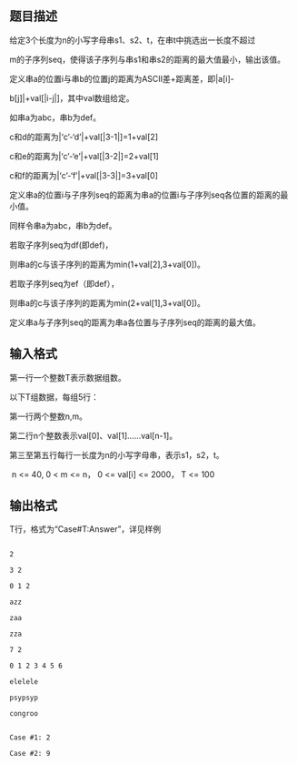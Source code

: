 ## 题目描述

<div>
 给定3个长度为n的小写字母串s1、s2、t，在串t中挑选出一长度不超过
</div>
<div>
 m的子序列seq，使得该子序列与串s1和串s2的距离的最大值最小，输出该值。
</div>
<div>
 定义串a的位置i与串b的位置j的距离为ASCII差+距离差，即|a[i]-
</div>
<div>
 b[j]|+val[|i-j|]，其中val数组给定。
</div>
<div>
 如串a为abc，串b为def。
</div>
<div>
 c和d的距离为|‘c’-‘d’|+val[|3-1|]=1+val[2]
</div>
<div>
 c和e的距离为|‘c’-‘e’|+val[|3-2|]=2+val[1]
</div>
<div>
 c和f的距离为|‘c’-‘f’|+val[|3-3|]=3+val[0]
</div>
<div>
 定义串a的位置i与子序列seq的距离为串a的位置i与子序列seq各位置的距离的最小值。
</div>
<div>
 同样令串a为abc，串b为def。
</div>
<div>
 若取子序列seq为df(即def)，
</div>
<div>
 则串a的c与该子序列的距离为min(1+val[2],3+val[0])。
</div>
<div>
 若取子序列seq为ef（即def），
</div>
<div>
 则串a的c与该子序列的距离为min(2+val[1],3+val[0])。
</div>
<div>
 定义串a与子序列seq的距离为串a各位置与子序列seq的距离的最大值。
</div>
<p></p>

## 输入格式

<div>
 第一行一个整数T表示数据组数。
</div>
<div>
 以下T组数据，每组5行：
</div>
<div>
 第一行两个整数n,m。
</div>
<div>
 第二行n个整数表示val[0]、val[1]……val[n-1]。
</div>
<div>
 第三至第五行每行一长度为n的小写字母串，表示s1，s2，t。
</div>
<div>
  n <= 40, 0 < m <= n， 0 <= val[i] <= 2000， T <= 100
</div>
<p></p>

## 输出格式

<div>
 T行，格式为“Case#T:Answer”，详见样例
</div>
<p></p>

```input1
2
3 2
0 1 2
azz
zaa
zza
7 2
0 1 2 3 4 5 6
elelele
psypsyp
congroo
```
```output1
Case #1: 2
Case #2: 9
```
